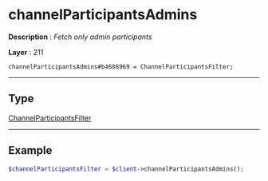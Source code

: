 # channelParticipantsAdmins

**Description** : *Fetch only admin participants*

**Layer** : 211

```tl
channelParticipantsAdmins#b4608969 = ChannelParticipantsFilter;
```

---

## Type

[ChannelParticipantsFilter](type/ChannelParticipantsFilter)

---

## Example

```php
$channelParticipantsFilter = $client->channelParticipantsAdmins();
```